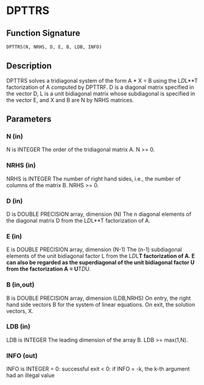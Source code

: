# DPTTRS

## Function Signature

```fortran
DPTTRS(N, NRHS, D, E, B, LDB, INFO)
```

## Description


 DPTTRS solves a tridiagonal system of the form
    A * X = B
 using the L*D*L**T factorization of A computed by DPTTRF.  D is a
 diagonal matrix specified in the vector D, L is a unit bidiagonal
 matrix whose subdiagonal is specified in the vector E, and X and B
 are N by NRHS matrices.

## Parameters

### N (in)

N is INTEGER The order of the tridiagonal matrix A. N >= 0.

### NRHS (in)

NRHS is INTEGER The number of right hand sides, i.e., the number of columns of the matrix B. NRHS >= 0.

### D (in)

D is DOUBLE PRECISION array, dimension (N) The n diagonal elements of the diagonal matrix D from the L*D*L**T factorization of A.

### E (in)

E is DOUBLE PRECISION array, dimension (N-1) The (n-1) subdiagonal elements of the unit bidiagonal factor L from the L*D*L**T factorization of A. E can also be regarded as the superdiagonal of the unit bidiagonal factor U from the factorization A = U**T*D*U.

### B (in,out)

B is DOUBLE PRECISION array, dimension (LDB,NRHS) On entry, the right hand side vectors B for the system of linear equations. On exit, the solution vectors, X.

### LDB (in)

LDB is INTEGER The leading dimension of the array B. LDB >= max(1,N).

### INFO (out)

INFO is INTEGER = 0: successful exit < 0: if INFO = -k, the k-th argument had an illegal value

